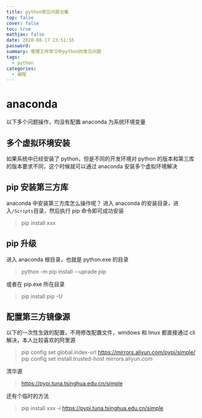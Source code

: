 ```yaml
---
title: python常见问题合集
top: false
cover: false
toc: true
mathjax: false
date: 2020-08-17 23:51:55
password:
summary: 整理工作学习中python的常见问题
tags:
  - python
categories:
  - 编程
---
```


# anaconda

以下多个问题操作，均没有配置 anaconda 为系统环境变量

## 多个虚拟环境安装

如果系统中已经安装了 python，但是不同的开发环境对 python 的版本和第三库的版本要求不同，这个时候就可以通过 anaconda 安装多个虚拟环境解决

## pip 安装第三方库

anaconda 中安装第三方库怎么操作呢？
进入 anaconda 的安装目录，进入`/Scripts`目录，然后执行 pip 命令即可成功安装

> pip install xxx

## pip 升级

进入 anaconda 根目录，也就是 python.exe 的目录

> python -m pip install --uprade pip

或者在 pip.exe 所在目录

> pip install pip -U

## 配置第三方镜像源

以下的一次性生效的配置，不用修改配置文件，windows 和 linux 都直接通过 cli 解决，本人比较喜欢的阿里源

> pip config set global.index-url https://mirrors.aliyun.com/pypi/simple/
> pip config set install.trusted-host mirrors.aliyun.com

清华源

> https://pypi.tuna.tsinghua.edu.cn/simple

还有个临时的方法

> pip install xxx -i https://pypi.tuna.tsinghua.edu.cn/simple
